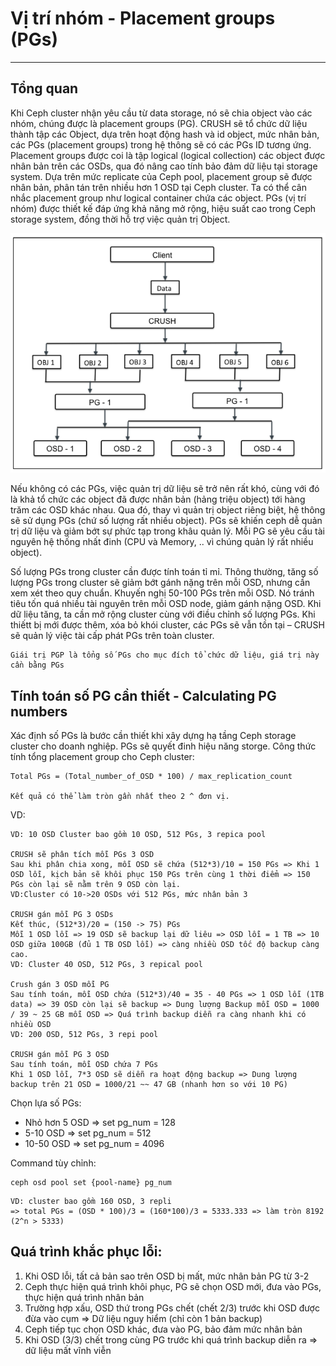# Vị trí nhóm - Placement groups (PGs)
---
## Tổng quan
Khi Ceph cluster nhận yêu cầu từ data storage, nó sẽ chia object vào các nhóm, chúng được là placement groups (PG). CRUSH sẽ tổ chức dữ liệu thành tập các Object, dựa trên hoạt động hash và id object, mức nhân bản, các PGs (placement groups) trong hệ thông sẽ có các PGs ID tương ứng. Placement groups được coi là tập logical (logical collection) các object được nhân bản trên các OSDs, qua đó nâng cao tính bảo đảm dữ liệu tại storage system. Dựa trên mức replicate của Ceph pool, placement group sẽ được nhân bản, phân tán trên nhiều hơn 1 OSD tại Ceph cluster. Ta có thể cân nhắc placement group như logical container chứa các object. PGs (vị trí nhóm) được thiết kế đáp ứng khả năng mở rộng, hiệu suất cao trong Ceph storage system, đồng thời hỗ trợ việc quản trị Object.

![](images/ceph-pgs-1.png)

Nếu không có các PGs, việc quản trị dữ liệu sẽ trở nên rất khó, cùng với đó là khả tổ chức các object đã được nhân bản (hảng triệu object) tới hàng trăm các OSD khác nhau. Qua đó, thay vì quản trị object riêng biệt, hệ thông sẽ sử dụng PGs (chứ số lượng rất nhiều object). PGs sẽ khiến ceph dễ quản trị dữ liệu và giảm bớt sự phức tạp trong khâu quản lý. Mỗi PG sẽ yêu cầu tài nguyên hệ thống nhất đinh (CPU và Memory, .. vì chúng quản lý rất nhiều object).

Số lượng PGs trong cluster cần được tính toán tỉ mỉ. Thông thường, tăng số lượng PGs trong cluster sẽ giảm bớt gánh nặng trên mỗi OSD, nhưng cần xem xét theo quy chuẩn. Khuyến nghị 50-100 PGs trên mỗi OSD. Nó tránh tiêu tốn quá nhiều tài nguyên trên mỗi OSD node, giảm gánh nặng OSD. Khi dữ liệu tăng, ta cần mở rộng cluster cùng với điều chỉnh số lượng PGs. Khi thiếtt bị mới được thêm, xóa bỏ khói cluster, các PGs sẽ vẫn tồn tại – CRUSH sẽ quản lý việc tài cấp phát PGs trên toàn cluster.

```
Giái trị PGP là tổng số PGs cho mục đích tổ chức dữ liệu, giá trị này cần bằng PGs
```

##	Tính toán số PG cần thiết - Calculating PG numbers
Xác định số PGs là bước cần thiết khi xây dựng hạ tầng Ceph storage cluster cho doanh nghiệp. PGs sẽ quyết đinh hiệu năng storge. Công thức tính tổng placement group cho Ceph cluster:
```
Total PGs = (Total_number_of_OSD * 100) / max_replication_count

Kết quả có thể làm tròn gần nhất theo 2 ^ đơn vị.
```

VD:
```
VD: 10 OSD Cluster bao gồm 10 OSD, 512 PGs, 3 repica pool

CRUSH sẽ phân tích mỗi PGs 3 OSD
Sau khi phân chia xong, mỗi OSD sẽ chứa (512*3)/10 = 150 PGs => Khi 1 OSD lỗi, kịch bản sẽ khôi phục 150 PGs trên cùng 1 thời điểm => 150 PGs còn lại sẽ nằm trên 9 OSD còn lại.
VD:Cluster có 10->20 OSDs với 512 PGs, mức nhân bản 3

CRUSH gán mỗi PG 3 OSDs
Kết thúc, (512*3)/20 = (150 -> 75) PGs
Mỗi 1 OSD lỗi => 19 OSD sẽ backup lại dữ liêu => OSD lỗi = 1 TB => 10 OSD giữa 100GB (đủ 1 TB OSD lỗi) => càng nhiều OSD tốc độ backup càng cao.
VD: Cluster 40 OSD, 512 PGs, 3 repical pool

Crush gán 3 OSD mỗi PG
Sau tính toán, mỗi OSD chứa (512*3)/40 = 35 - 40 PGs => 1 OSD lỗi (1TB data) => 39 OSD còn lại sẽ backup => Dung lượng Backup mỗi OSD = 1000 / 39 ~ 25 GB mỗi OSD => Quá trình backup diễn ra càng nhanh khi có nhiều OSD
VD: 200 OSD, 512 PGs, 3 repi pool

CRUSH gán mỗi PG 3 OSD
Sau tính toán, mỗi OSD chứa 7 PGs
Khi 1 OSD lỗi, 7*3 OSD sẽ diễn ra hoạt động backup => Dung lượng backup trên 21 OSD = 1000/21 ~~ 47 GB (nhanh hơn so với 10 PG)
```
Chọn lựa số PGs:
- Nhỏ hơn 5 OSD => set pg_num = 128
- 5-10 OSD => set pg_num = 512
- 10-50 OSD => set pg_num = 4096

Command tùy chỉnh:
```
ceph osd pool set {pool-name} pg_num
```

```
VD: cluster bao gồm 160 OSD, 3 repli
=> total PGs = (OSD * 100)/3 = (160*100)/3 = 5333.333 => làm tròn 8192 (2^n > 5333)
```

## Quá trình khắc phục lỗi:
1. Khi OSD lỗi, tất cả bản sao trên OSD bị mất, mức nhân bản PG từ 3-2
2. Ceph thực hiện quá trình khôi phục, PG sẽ chọn OSD mới, đưa vào PGs, thực hiện quá trình nhân bản
3. Trường hợp xấu, OSD thứ trong PGs chết (chết 2/3) trước khi OSD được đừa vào cụm => Dữ liệu nguy hiểm (chỉ còn 1 bản backup)
4. Ceph tiếp tục chọn OSD khác, đưa vào PG, bảo đảm mức nhân bản
5. Khi OSD (3/3) chết trong cùng PG trước khi quá trình backup diễn ra => dữ liệu mất vĩnh viễn
